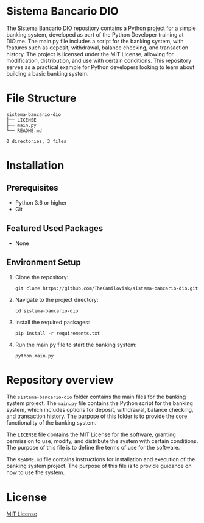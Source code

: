 # Sistema Bancario DIO

The Sistema Bancario DIO repository contains a Python project for a simple banking system, developed as part of the Python Developer training at DIO.me. The main.py file includes a script for the banking system, with features such as deposit, withdrawal, balance checking, and transaction history. The project is licensed under the MIT License, allowing for modification, distribution, and use with certain conditions. This repository serves as a practical example for Python developers looking to learn about building a basic banking system.

# File Structure

```
sistema-bancario-dio
├── LICENSE
├── main.py
└── README.md

0 directories, 3 files
```

# Installation

## Prerequisites
- Python 3.6 or higher
- Git

## Featured Used Packages
- None

## Environment Setup
1. Clone the repository:
   ```
   git clone https://github.com/TheCamilovisk/sistema-bancario-dio.git
   ```

2. Navigate to the project directory:
   ```
   cd sistema-bancario-dio
   ```

3. Install the required packages:
   ```
   pip install -r requirements.txt
   ```

4. Run the main.py file to start the banking system:
   ```
   python main.py
   ```

# Repository overview

The `sistema-bancario-dio` folder contains the main files for the banking system project. The `main.py` file contains the Python script for the banking system, which includes options for deposit, withdrawal, balance checking, and transaction history. The purpose of this folder is to provide the core functionality of the banking system.

The `LICENSE` file contains the MIT License for the software, granting permission to use, modify, and distribute the system with certain conditions. The purpose of this file is to define the terms of use for the software.

The `README.md` file contains instructions for installation and execution of the banking system project. The purpose of this file is to provide guidance on how to use the system.

# License

[MIT License](/mnt/3273eabb-9e14-47b4-8ddd-ddb77dddcd30/workspace/ReadMaker/https:/github.com/TheCamilovisk/sistema-bancario-dio/sistema-bancario-dio/LICENSE)